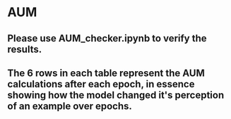 # AUM

## Please use AUM_checker.ipynb to verify the results. 

## The 6 rows in each table represent the AUM calculations after each epoch, in essence showing how the model changed it's perception of an example over epochs. 
